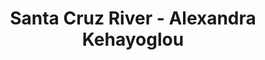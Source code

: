 ---
title: Santa Cruz River - Alexandra Kehayoglou
layout: entry
presentation: side-by-side
object:
  - id: exrr-2023-137
order: 427
menu: false
---